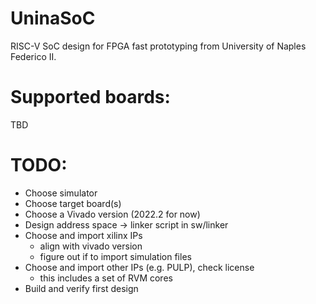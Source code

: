 # UninaSoC
RISC-V SoC design for FPGA fast prototyping from University of Naples Federico II.

# Supported boards:
TBD

# TODO:
* Choose simulator
* Choose target board(s)
* Choose a Vivado version (2022.2 for now)
* Design address space -> linker script in sw/linker
* Choose and import xilinx IPs 
    * align with vivado version
    * figure out if to import simulation files
* Choose and import other IPs (e.g. PULP), check license
    * this includes a set of RVM cores
* Build and verify first design
